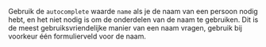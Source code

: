 <!-- @license CC0-1.0 -->
<!-- markdownlint-disable MD041 -->

Gebruik de `autocomplete` waarde `name` als je de naam van een persoon nodig hebt, en het niet nodig is om de onderdelen van de naam te gebruiken. Dit is de meest gebruiksvriendelijke manier van een naam vragen, gebruik bij voorkeur één formulierveld voor de naam.
